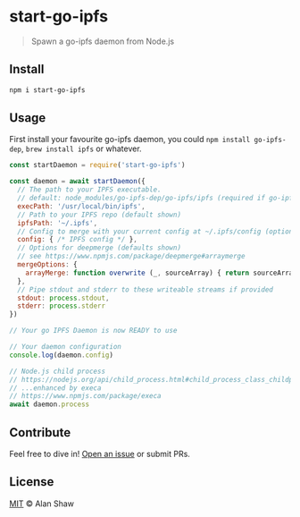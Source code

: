 # start-go-ipfs

> Spawn a go-ipfs daemon from Node.js

## Install

```sh
npm i start-go-ipfs
```

## Usage

First install your favourite go-ipfs daemon, you could `npm install go-ipfs-dep`, `brew install ipfs` or whatever.

```js
const startDaemon = require('start-go-ipfs')

const daemon = await startDaemon({
  // The path to your IPFS executable.
  // default: node_modules/go-ipfs-dep/go-ipfs/ipfs (required if go-ipfs-dep not installed)
  execPath: '/usr/local/bin/ipfs',
  // Path to your IPFS repo (default shown)
  ipfsPath: '~/.ipfs',
  // Config to merge with your current config at ~/.ipfs/config (optional)
  config: { /* IPFS config */ },
  // Options for deepmerge (defaults shown)
  // see https://www.npmjs.com/package/deepmerge#arraymerge
  mergeOptions: {
    arrayMerge: function overwrite (_, sourceArray) { return sourceArray }
  },
  // Pipe stdout and stderr to these writeable streams if provided
  stdout: process.stdout,
  stderr: process.stderr
})

// Your go IPFS Daemon is now READY to use

// Your daemon configuration
console.log(daemon.config)

// Node.js child process
// https://nodejs.org/api/child_process.html#child_process_class_childprocess
// ...enhanced by execa
// https://www.npmjs.com/package/execa
await daemon.process
```

## Contribute

Feel free to dive in! [Open an issue](https://github.com/alanshaw/start-go-ipfs/issues/new) or submit PRs.

## License

[MIT](LICENSE) © Alan Shaw
